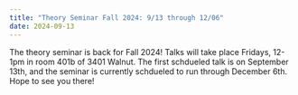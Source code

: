 ```yaml
---
title: "Theory Seminar Fall 2024: 9/13 through 12/06"
date: 2024-09-13
---
```


The theory seminar is back for Fall 2024!  Talks will take place Fridays, 12-1pm in room 401b of 3401 Walnut.  The first schdueled talk is on September 13th, and the seminar is currently schdueled to run through December 6th. Hope to see you there!
